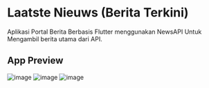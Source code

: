 # Laatste Nieuws (Berita Terkini)
Aplikasi Portal Berita Berbasis Flutter menggunakan NewsAPI Untuk Mengambil berita utama dari API. 

## App Preview
![image](https://github.com/mickooos/laatste-nieuws/assets/93990340/c3eb2cbc-e275-45a9-81cf-02fc9e60b379)
![image](https://github.com/mickooos/laatste-nieuws/assets/93990340/09a42d64-c838-4775-826d-a1d7c52198ef)
![image](https://github.com/mickooos/laatste-nieuws/assets/93990340/96c0a516-d3f2-47d6-ac4c-c13acdc4cc1a)




